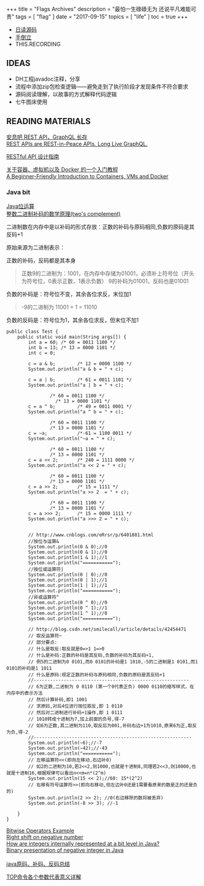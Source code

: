 +++
title = "Flags Archives"
description = "最怕一生碌碌无为 还说平凡难能可贵"
tags = [
    "flag"
]
date = "2017-09-15"
topics = [
    "life"
]
toc = true
+++

- [日读源码](../soure_code_reading/)
- [手倒立](../the_road_to_handstand/)
- THIS.RECORDING


## IDEAS


- DH工程javadoc注释，分享
- 流程中添加zip包检查逻辑——避免走到了执行阶段才发现条件不符合要求
- 源码阅读理解，以故事的方式解释代码逻辑
- 七牛图床使用


## READING MATERIALS



[安息吧 REST API，GraphQL 长存](http://www.zcfy.cc/article/rest-apis-are-rest-in-peace-apis-long-live-graphql-3935.html)</br>
[REST APIs are REST-in-Peace APIs. Long Live GraphQL.](https://medium.freecodecamp.org/rest-apis-are-rest-in-peace-apis-long-live-graphql-d412e559d8e4)</br>

[RESTful API 设计指南](http://www.ruanyifeng.com/blog/2014/05/restful_api)


[关于容器、虚拟机以及 Docker 的一个入门教程](http://zcfy.cc/article/a-beginner-friendly-introduction-to-containers-vms-and-docker-4139.html?hmsr=toutiao.io&utm_medium=toutiao.io&utm_source=toutiao.io)</br>
[A Beginner-Friendly Introduction to Containers, VMs and Docker](https://medium.freecodecamp.org/a-beginner-friendly-introduction-to-containers-vms-and-docker-79a9e3e119b)


### Java bit
[Java位运算](http://www.cnblogs.com/zhengtao/articles/1916751.html)</br>
[整数二进制补码的数学原理(two's complement)](http://www.cnblogs.com/effulgent/archive/2011/10/30/two_s_complement.html)</br>

二进制数在内存中是以补码的形式存放：正数的补码与原码相同,负数的原码是其反码+1

原始来源为二进制表示：

正数的补码，反码都是其本身

>正数9的二进制为：1001，在内存中存储为01001，必须补上符号位（开头为符号位，0表示正数，1表示负数）
>9的补码为01001，反码也是01001


负数的补码是：符号位不变，其余各位求反，末位加1 

>-9的二进制为 11001 + 1 = 11010


负数的反码是：符号位为1，其余各位求反，但末位不加1

```
public class Test {
	public static void main(String args[]) {
        int a = 60;	/* 60 = 0011 1100 */
        int b = 13;	/* 13 = 0000 1101 */
        int c = 0;

        c = a & b;        /* 12 = 0000 1100 */
        System.out.println("a & b = " + c);

        c = a | b;        /* 61 = 0011 1101 */
        System.out.println("a | b = " + c);

      			/* 60 = 0011 1100 */
                  /* 13 = 0000 1101 */
        c = a ^ b;        /* 49 = 0011 0001 */
        System.out.println("a ^ b = " + c);

      			/* 60 = 0011 1100 */
      			/* 13 = 0000 1101 */
        c = ~a;           /*-61 = 1100 0011 */
        System.out.println("~a = " + c);

      			/* 60 = 0011 1100 */
      			/* 13 = 0000 1101 */
        c = a << 2;       /* 240 = 1111 0000 */
        System.out.println("a << 2 = " + c);

     			/* 60 = 0011 1100 */
      			/* 13 = 0000 1101 */
        c = a >> 2;       /* 15 = 1111 */
        System.out.println("a >> 2  = " + c);

      			/* 60 = 0011 1100 */
      			/* 13 = 0000 1101 */
        c = a >>> 2;      /* 15 = 0000 1111 */
        System.out.println("a >>> 2 = " + c);


        // http://www.cnblogs.com/eRrsr/p/6401881.html
        //按位与运算&
        System.out.println(0 & 0);//0
        System.out.println(0 & 1);//0
        System.out.println(1 & 1);//1
        System.out.println("===========");
        //按位或运算符|
        System.out.println(0 | 0);//0
        System.out.println(0 | 1);//1
        System.out.println(1 | 1);//1
        System.out.println("===========");
        //异或运算符^
        System.out.println(0 ^ 0);//0
        System.out.println(0 ^ 1);//1
        System.out.println(1 ^ 1);//0
        System.out.println("===========");

        // http://blog.csdn.net/smilecall/article/details/42454471
        // 取反运算符~
        // 部分要点:
        // 什么是取反:取反就是0=>1 1=>0
        // 什么是补码:正数的补码是其反码,负数的补码为其反码+1,
        // 例5的二进制为0 0101,而0 0101的补码是1 1010,-5的二进制是1 0101,而1 0101的补码是1 1011
        // 什么是原码:规定正数的补码与原码相同,负数的原码是其反码+1
        //---------------------------------------------------------
        // 6为正数,二进制为 0 0110 (第一个0代表正负) 0000 0110的缩写样式，在内存中的表示方法
        // 然后计算补码,即1 1001
        // 求原码,对后4位进行按位取反,即 1 0110
        // 然后对二进制进行补码+1操作,即 1 0111
        // 1010转成十进制为7,加上前面的负号,得-7
        // 如6为正数,其二进制为110,取反后为001,补码右边+1为1010,原来6为正,取反为负,得-2
        //----------------------------------------------------------
        System.out.println(~6);//-7
        System.out.println(~42);//-43
        System.out.println("===========");
        // 左移运算符<<(即向左移动,右边补0)
        // 如2的二进制为10,若2<<2,则1000,也就是十进制8,同理若2<<3,则10000,也就是十进制16,根据规律可以看出n<<m=n*(2^m)
        System.out.println(15 << 2);//60: 15*(2^2)
        // 右移有符号运算符>>(即向右移动,但左边补0还是1需要看原来的数是正的还是负的)
        System.out.println(2 >> 2); //0(右边移除的数将被丢弃)
        System.out.println(-8 >> 3); //-1

    }
}
```
[Bitwise Operators Example](https://www.tutorialspoint.com/java/java_bitwise_operators_examples.htm)</br>
[Right shift on negative number](https://stackoverflow.com/questions/15457893/java-right-shift-on-negative-number)</br>
[How are integers internally represented at a bit level in Java?](https://stackoverflow.com/questions/13422259/how-are-integers-internally-represented-at-a-bit-level-in-java)</br>
[Binary presentation of negative integer in Java](https://stackoverflow.com/questions/26315782/binary-presentation-of-negative-integer-in-java)</br>
</br>
[java原码、补码、反码总结](http://blog.csdn.net/qq_30739519/article/details/50991484)


[TOP命令各个参数代表意义详解](https://blog.linuxeye.cn/139.html)</br>
